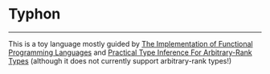 # Typhon
---

This is a toy language mostly guided by [The Implementation of Functional Programming Languages](http://research.microsoft.com/en-us/um/people/simonpj/papers/slpj-book-1987/) and [Practical Type Inference For Arbitrary-Rank Types](http://research.microsoft.com/en-us/um/people/simonpj/papers/higher-rank/putting.pdf) (although it does not currently support arbitrary-rank types!)
